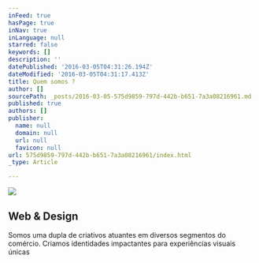 ```yaml
---
inFeed: true
hasPage: true
inNav: true
inLanguage: null
starred: false
keywords: []
description: ''
datePublished: '2016-03-05T04:31:26.194Z'
dateModified: '2016-03-05T04:31:17.413Z'
title: Quem somos ?
author: []
sourcePath: _posts/2016-03-05-575d9859-797d-442b-b651-7a3a08216961.md
published: true
authors: []
publisher:
  name: null
  domain: null
  url: null
  favicon: null
url: 575d9859-797d-442b-b651-7a3a08216961/index.html
_type: Article

---
```

![](https://the-grid-user-content.s3-us-west-2.amazonaws.com/44c27889-c840-4cfe-a245-3c73889a7806.png)

## Web & Design

Somos uma dupla de criativos atuantes  em  diversos segmentos do comércio. Criamos identidades impactantes para experiências visuais únicas